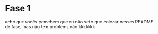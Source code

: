 # Fase 1

acho que vocês percebem que eu não sei o que colocar nesses README de fase, mas não tem problema não kkkkkkk
